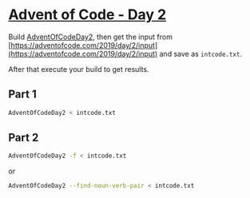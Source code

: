 # [Advent of Code - Day 2](https://adventofcode.com/2019/day/2)
Build [AdventOfCodeDay2](https://github.com/BigETI/AdventOfCode/tree/master/AdventOfCodeDay2), then get the input from [https://adventofcode.com/2019/day/2/input](https://adventofcode.com/2019/day/2/input) and save as `intcode.txt`.

After that execute your build to get results.

## Part 1
```BASH
AdventOfCodeDay2 < intcode.txt
```

## Part 2
```BASH
AdventOfCodeDay2 -f < intcode.txt
```
or
```BASH
AdventOfCodeDay2 --find-noun-verb-pair < intcode.txt
```